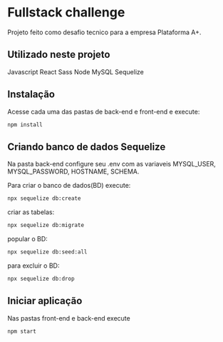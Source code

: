 # Fullstack challenge
Projeto feito como desafio tecnico para a empresa Plataforma A+.

## Utilizado neste projeto
Javascript
React
Sass
Node
MySQL
Sequelize

## Instalação
Acesse cada uma das pastas de back-end e front-end e execute:

```bash
npm install
```
## Criando banco de dados Sequelize
Na pasta back-end configure seu .env com as variaveis 
MYSQL_USER, MYSQL_PASSWORD, HOSTNAME, SCHEMA.

Para criar o banco de dados(BD) execute: 
```bash
npx sequelize db:create
```

criar as tabelas:
```bash
npx sequelize db:migrate
```

popular o BD:
```bash
npx sequelize db:seed:all
```

para excluir o BD:
```bash
npx sequelize db:drop
```

## Iniciar aplicação
Nas pastas front-end e back-end execute
```bash
npm start
```